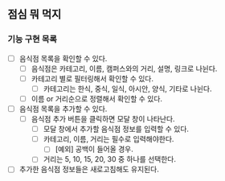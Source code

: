 ## 점심 뭐 먹지

### 기능 구현 목록

- [ ] 음식점 목록을 확인할 수 있다.
  - [ ] 음식점은 카테고리, 이름, 캠퍼스와의 거리, 설명, 링크로 나뉜다.
  - [ ] 카테고리 별로 필터링해서 확인할 수 있다.
    - [ ] 카테고리는 한식, 중식, 일식, 아시안, 양식, 기타로 나뉜다.
  - [ ] 이름 or 거리순으로 정렬해서 확인할 수 있다.
- [ ] 음식점 목록을 추가할 수 있다.
  - [ ] 음식점 추가 버튼을 클릭하면 모달 창이 나타난다.
    - [ ] 모달 창에서 추가할 음식점 정보를 입력할 수 있다.
    - [ ] 카테고리, 이름, 거리는 필수로 입력해야한다.
      - [ ] [예외] 공백이 들어올 경우.
    - [ ] 거리는 5, 10, 15, 20, 30 중 하나를 선택한다.
- [ ] 추가한 음식점 정보들은 새로고침해도 유지된다.
